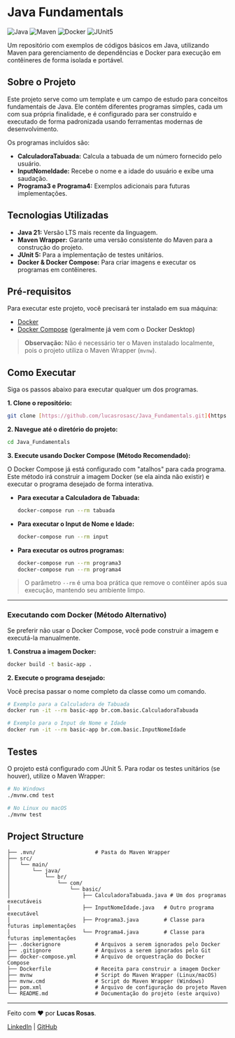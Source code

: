 # Java Fundamentals

![Java](https://img.shields.io/badge/Java-21-blue?logo=openjdk)
![Maven](https://img.shields.io/badge/Maven-3.9-red?logo=apachemaven)
![Docker](https://img.shields.io/badge/Docker-blue?logo=docker)
![JUnit5](https://img.shields.io/badge/JUnit-5-green?logo=junit5)

Um repositório com exemplos de códigos básicos em Java, utilizando Maven para gerenciamento de dependências e Docker para execução em contêineres de forma isolada e portável.

## Sobre o Projeto

Este projeto serve como um template e um campo de estudo para conceitos fundamentais de Java. Ele contém diferentes programas simples, cada um com sua própria finalidade, e é configurado para ser construído e executado de forma padronizada usando ferramentas modernas de desenvolvimento.

Os programas incluídos são:
* **CalculadoraTabuada:** Calcula a tabuada de um número fornecido pelo usuário.
* **InputNomeIdade:** Recebe o nome e a idade do usuário e exibe uma saudação.
* **Programa3 e Programa4:** Exemplos adicionais para futuras implementações.

## Tecnologias Utilizadas

* **Java 21:** Versão LTS mais recente da linguagem.
* **Maven Wrapper:** Garante uma versão consistente do Maven para a construção do projeto.
* **JUnit 5:** Para a implementação de testes unitários.
* **Docker & Docker Compose:** Para criar imagens e executar os programas em contêineres.

## Pré-requisitos

Para executar este projeto, você precisará ter instalado em sua máquina:
* [Docker](https://www.docker.com/get-started)
* [Docker Compose](https://docs.docker.com/compose/install/) (geralmente já vem com o Docker Desktop)

> **Observação:** Não é necessário ter o Maven instalado localmente, pois o projeto utiliza o Maven Wrapper (`mvnw`).

## Como Executar

Siga os passos abaixo para executar qualquer um dos programas.

**1. Clone o repositório:**
```sh
git clone [https://github.com/lucasrosasc/Java_Fundamentals.git](https://github.com/lucasrosasc/Java_Fundamentals.git)
```

**2. Navegue até o diretório do projeto:**
```sh
cd Java_Fundamentals
```

**3. Execute usando Docker Compose (Método Recomendado):**

O Docker Compose já está configurado com "atalhos" para cada programa. Este método irá construir a imagem Docker (se ela ainda não existir) e executar o programa desejado de forma interativa.

* **Para executar a Calculadora de Tabuada:**
    ```sh
    docker-compose run --rm tabuada
    ```

* **Para executar o Input de Nome e Idade:**
    ```sh
    docker-compose run --rm input
    ```

* **Para executar os outros programas:**
    ```sh
    docker-compose run --rm programa3
    docker-compose run --rm programa4
    ```

> O parâmetro `--rm` é uma boa prática que remove o contêiner após sua execução, mantendo seu ambiente limpo.

---
### Executando com Docker (Método Alternativo)

Se preferir não usar o Docker Compose, você pode construir a imagem e executá-la manualmente.

**1. Construa a imagem Docker:**
```sh
docker build -t basic-app .
```

**2. Execute o programa desejado:**

Você precisa passar o nome completo da classe como um comando.

```sh
# Exemplo para a Calculadora de Tabuada
docker run -it --rm basic-app br.com.basic.CalculadoraTabuada

# Exemplo para o Input de Nome e Idade
docker run -it --rm basic-app br.com.basic.InputNomeIdade
```

## Testes

O projeto está configurado com JUnit 5. Para rodar os testes unitários (se houver), utilize o Maven Wrapper:

```sh
# No Windows
./mvnw.cmd test

# No Linux ou macOS
./mvnw test
```
## Project Structure
```
├── .mvn/                   # Pasta do Maven Wrapper
├── src/
│   └── main/
│       └── java/
│           └── br/
│               └── com/
│                   └── basic/
│                       ├── CalculadoraTabuada.java # Um dos programas executáveis
│                       ├── InputNomeIdade.java   # Outro programa executável
│                       ├── Programa3.java        # Classe para futuras implementações
│                       └── Programa4.java        # Classe para futuras implementações
├── .dockerignore           # Arquivos a serem ignorados pelo Docker
├── .gitignore              # Arquivos a serem ignorados pelo Git
├── docker-compose.yml      # Arquivo de orquestração do Docker Compose
├── Dockerfile              # Receita para construir a imagem Docker
├── mvnw                    # Script do Maven Wrapper (Linux/macOS)
├── mvnw.cmd                # Script do Maven Wrapper (Windows)
├── pom.xml                 # Arquivo de configuração do projeto Maven
└── README.md               # Documentação do projeto (este arquivo)
```
-----

Feito com ❤️ por **Lucas Rosas**.

[LinkedIn](https://www.linkedin.com/in/lucas-rosas-da-cunha/) | [GitHub](https://github.com/lucasrosasc)
